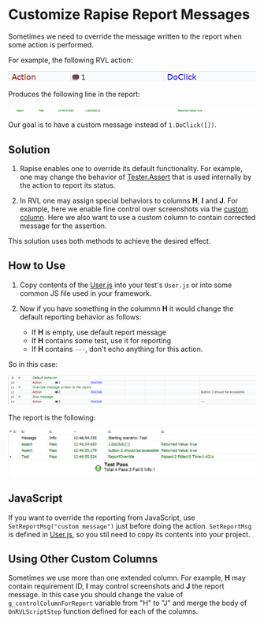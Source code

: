 # Customize Rapise Report Messages

Sometimes we need to override the message written to the report when some action is performed.

For example, the following RVL action:

![RVL](img/Action.png)

Produces the following line in the report:

![ReportLine](img/ReportLine.png)

Our goal is to have a custom message instead of `1.DoClick([])`.

## Solution
1. Rapise enables one to override its default functionality. For example, one may change the behavior of [Tester.Assert](https://rapisedoc.inflectra.com/Libraries/Tester/#assert) that is used internally by the action to report its status.

2. In RVL one may assign special behaviors to columns **H**, **I** and **J**. For example, here we enable fine control over screenshots via the [custom column](https://github.com/Inflectra/rapise-samples/tree/master/CustomColumnScreenshots). Here we also want to use a custom column to contain corrected message for the assertion.

This solution uses both methods to achieve the desired effect.

## How to Use

1. Copy contents of the [User.js](User.js) into your test's `User.js` or into some common JS file used in your framework.
2. Now if you have something in the colummn **H** it would change the default reporting behavior as follows:

   * If **H** is empty, use default report message
   * If **H** contains some test, use it for reporting
   * If **H** contains `---`, don't echo anything for this action.

So in this case:

![RVL](img/RVL.png)

The report is the following:

![Report](img/Report.png)

## JavaScript
If you want to override the reporting from JavaScript, use `SetReportMsg("custom message")` just before doing the action. `SetReportMsg` is defined in [User.js](User.js), so you stil need to copy its contents into your project.

## Using Other Custom Columns

Sometimes we use more than one extended column. For example, **H** may contain requirement ID, **I** may control screenshots and **J** the report message. In this case you should change the value of `g_controlColumnForReport` variable from "H" to "J" and merge the body of `OnRVLScriptStep` function defined for each of the columns.

